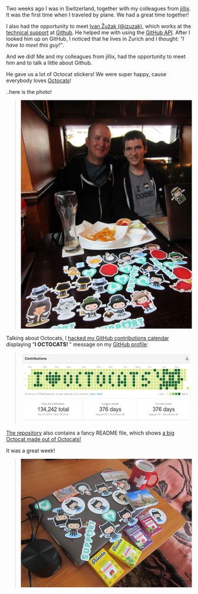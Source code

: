 Two weeks ago I was in Switzerland, together with my colleagues from
[jillix][1]. It was the first time when I traveled by plane. We had a great time
together!

I also had the opportunity to meet [Ivan Žužak (@izuzak)][2], which works at the
[technical support][3] at [Github][4]. He helped me with using the
[GitHub API][5]. After I looked him up on GitHub, I noticed that he lives in
Zurich and I thought: *"I have to meet this guy!"*.

And we did! Me and my colleagues from jillix, had the opportunity to meet him
and to talk a little about Github.

He gave us a lot of Octocat stickers! We were super happy, cause everybody loves
[Octocats][6]!

..here is the photo!
> ![Ivan and me](/images/posts/9/1.png)

Talking about Octocats, I [hacked my GitHub contributions calendar][7] displaying
"**I <i class="fa fa-heart"></i> OCTOCATS! <i class="fa fa-github-alt"></i>**"
message on my [GitHub profile][8]:

> ![My Contributions Calendar](/images/posts/9/2.png)

[The repository][9] also contains a fancy README file, which shows [a big
Octocat made out of Octocats!][10]

It was a great week!

> ![Switzerland, Octocats](/images/posts/9/3.png)

 [1]: http://jillix.com/
 [2]: https://github.com/izuzak
 [3]: https://github.com/blog/1572-ivan-zuzak-is-a-githubber
 [4]: http://en.wikipedia.org/wiki/GitHub
 [5]: https://developer.github.com/
 [6]: https://octodex.github.com/
 [7]: https://github.com/IonicaBizau/github-contributions#usage
 [8]: https://github.com/IonicaBizau
 [9]: https://github.com/IonicaBizau/I-Love-Octocats
 [10]: https://github.com/IonicaBizau/I-Love-Octocats/blob/e7cd459ae9df3e6f6c12b442491024f7d56421b7/README.md
